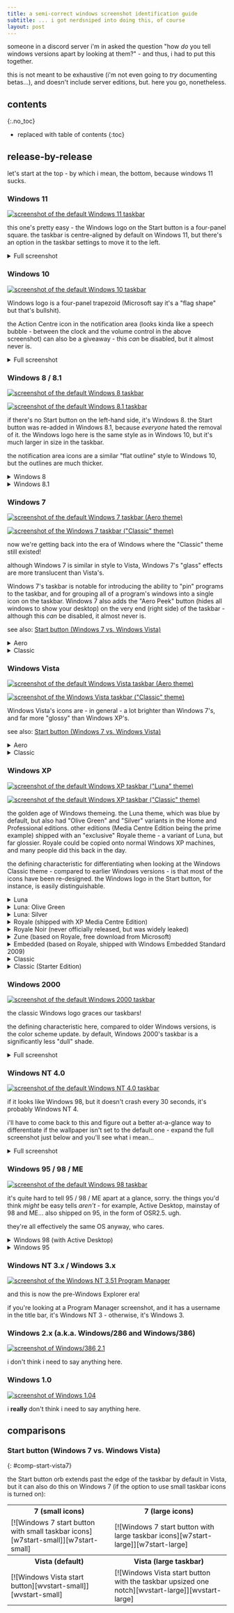 ```yaml
---
title: a semi-correct windows screenshot identification guide
subtitle: ... i got nerdsniped into doing this, of course
layout: post
---
```


someone in a discord server i'm in asked the question "how *do* you tell windows versions apart by looking at them?" - and thus, i had to put this together.

this is not meant to be exhaustive (i'm not even going to *try* documenting betas...), and doesn't include server editions, but. here you go, nonetheless.

## contents
{:.no_toc}

* replaced with table of contents
{:toc}

## release-by-release

let's start at the top - by which i mean, the bottom, because windows 11 sucks.

### Windows 11

[![screenshot of the default Windows 11 taskbar][w11taskbar]][w11taskbar]

this one's pretty easy - the Windows logo on the Start button is a four-panel square.
the taskbar is centre-aligned by default on Windows 11, but there's an option in the taskbar settings to move it to the left.

<details>
<summary markdown='span'>Full screenshot</summary>
[![screenshot of Windows 11][w11]][w11]
</details>

### Windows 10

[![screenshot of the default Windows 10 taskbar][w10taskbar]][w10taskbar]

Windows logo is a four-panel trapezoid (Microsoft say it's a "flag shape" but that's bullshit).

the Action Centre icon in the notification area (looks kinda like a speech bubble - between the clock and the volume control in the above screenshot) can also be a giveaway - this *can* be disabled, but it almost never is.

<details>
<summary markdown='span'>Full screenshot</summary>
[![screenshot of Windows 10][w10]][w10]
</details>

### Windows 8 / 8.1

[![screenshot of the default Windows 8 taskbar][w80taskbar]][w80taskbar]

[![screenshot of the default Windows 8.1 taskbar][w81taskbar]][w81taskbar]

if there's no Start button on the left-hand side, it's Windows 8. the Start button was re-added in Windows 8.1, because *everyone* hated the removal of it.
the Windows logo here is the same style as in Windows 10, but it's much larger in size in the taskbar.

the notification area icons are a similar "flat outline" style to Windows 10, but the outlines are much thicker.

<details>
<summary markdown='span'>Windows 8</summary>
[![screenshot of Windows 8][w80]][w80]
</details>

<details>
<summary markdown='span'>Windows 8.1</summary>
[![screenshot of Windows 8.1][w81]][w81]
</details>

### Windows 7

[![screenshot of the default Windows 7 taskbar (Aero theme)][w7taskbar]][w7taskbar]

[![screenshot of the Windows 7 taskbar ("Classic" theme)][w7taskbar-cl]][w7taskbar-cl]

now we're getting back into the era of Windows where the "Classic" theme still existed!

although Windows 7 is similar in style to Vista, Windows 7's "glass" effects are more translucent than Vista's.

Windows 7's taskbar is notable for introducing the ability to "pin" programs to the taskbar, and for grouping all of a program's windows into a single icon on the taskbar.
Windows 7 also adds the "Aero Peek" button (hides all windows to show your desktop) on the very end (right side) of the taskbar - although this *can* be disabled, it almost never is.

see also: [Start button (Windows 7 vs. Windows Vista)](#comp-start-vista7)

<details>
<summary markdown='span'>Aero</summary>
[![screenshot of Windows 7's Aero theme][w7-aero]][w7-aero]
</details>

<details>
<summary markdown='span'>Classic</summary>
[![screenshot of Windows 7's Classic theme][w7-classic]][w7-classic]
</details>

### Windows Vista

[![screenshot of the default Windows Vista taskbar (Aero theme)][wvtaskbar]][wvtaskbar]

[![screenshot of the Windows Vista taskbar ("Classic" theme)][wvtaskbar-cl]][wvtaskbar-cl]

Windows Vista's icons are - in general - a lot brighter than Windows 7's, and far more "glossy" than Windows XP's.

see also: [Start button (Windows 7 vs. Windows Vista)](#comp-start-vista7)

<details>
<summary markdown='span'>Aero</summary>
[![screenshot of Windows Vista's Aero theme][wv-aero]][wv-aero]
</details>

<details>
<summary markdown='span'>Classic</summary>
[![screenshot of Windows Vista's Classic theme][wv-classic]][wv-classic]
</details>

### Windows XP

[![screenshot of the default Windows XP taskbar ("Luna" theme)][wxptaskbar]][wxptaskbar]

[![screenshot of the default Windows XP taskbar ("Classic" theme)][wxptaskbar-cl]][wxptaskbar-cl]

the golden age of Windows themeing. the Luna theme, which was blue by default, but also had "Olive Green" and "Silver" variants in the Home and Professional editions.
other editions (Media Centre Edition being the prime example) shipped with an "exclusive" Royale theme - a variant of Luna, but far glossier. Royale could be copied onto normal Windows XP machines, and many people did this back in the day.

the defining characteristic for differentiating when looking at the Windows Classic theme - compared to earlier Windows versions - is that most of the icons have been re-designed. the Windows logo in the Start button, for instance, is easily distinguishable.

<details>
<summary markdown='span'>Luna</summary>
[![screenshot of Windows XP's Luna theme][wxp-luna]][wxp-luna]
</details>

<details>
<summary markdown='span'>Luna: Olive Green</summary>
[![screenshot of Windows XP's "Olive Green" Luna theme][wxp-lunagreen]][wxp-lunagreen]
</details>

<details>
<summary markdown='span'>Luna: Silver</summary>
[![screenshot of Windows XP's "Silver" Luna theme][wxp-lunasilver]][wxp-lunasilver]
</details>

<details>
<summary markdown='span'>Royale (shipped with XP Media Centre Edition)</summary>
[![screenshot of Windows XP Media Centre Edition's Royale theme][wxp-royale]][wxp-royale]
</details>

<details>
<summary markdown='span'>Royale Noir (never officially released, but was widely leaked)</summary>
[![screenshot of Windows XP's Royale Noir theme][wxp-royalenoir]][wxp-royalenoir]
</details>

<details>
<summary markdown='span'>Zune (based on Royale, free download from Microsoft)</summary>
[![screenshot of Windows XP's Zune theme][wxp-royalezune]][wxp-royalezune]
</details>

<details>
<summary markdown='span'>Embedded (based on Royale, shipped with Windows Embedded Standard 2009)</summary>
[![screenshot of Windows XP's Embedded theme][wxp-royaleemb]][wxp-royaleemb]
</details>

<details>
<summary markdown='span'>Classic</summary>
[![screenshot of Windows XP's Classic theme][wxp-classic]][wxp-classic]
</details>

<details>
<summary markdown='span'>Classic (Starter Edition)</summary>
[![screenshot of Windows XP Starter Edition's Classic theme][wxp-classicstarter]][wxp-classicstarter]
</details>

### Windows 2000

[![screenshot of the default Windows 2000 taskbar][w2ktaskbar]][w2ktaskbar]

the classic Windows logo graces our taskbars!

the defining characteristic here, compared to older Windows versions, is the color scheme update. by default, Windows 2000's taskbar is a significantly less "dull" shade.

<details>
<summary markdown='span'>Full screenshot</summary>
[![screenshot of Windows 2000][w2k]][w2k]
</details>

### Windows NT 4.0

[![screenshot of the default Windows NT 4.0 taskbar][nt4taskbar]][nt4taskbar]

if it looks like Windows 98, but it doesn't crash every 30 seconds, it's probably Windows NT 4.

i'll have to come back to this and figure out a better at-a-glance way to differentiate if the wallpaper isn't set to the default one - expand the full screenshot just below and you'll see what i mean...

<details>
<summary markdown='span'>Full screenshot</summary>
[![screenshot of Windows NT Workstation 4.0][nt4]][nt4]
</details>

### Windows 95 / 98 / ME

[![screenshot of the default Windows 98 taskbar][w98taskbar]][w98taskbar]

it's quite hard to tell 95 / 98 / ME apart at a glance, sorry.
the things you'd think *might* be easy tells *aren't* - for example, Active Desktop, mainstay of 98 and ME... also shipped on 95, in the form of OSR2.5.
ugh.

they're all effectively the same OS anyway, who cares.

<details>
<summary markdown='span'>Windows 98 (with Active Desktop)</summary>
[![screenshot of Windows 98][w98]][w98]
</details>

<details>
<summary markdown='span'>Windows 95</summary>
[![screenshot of Windows 95][w95]][w95]
</details>

### Windows NT 3.x / Windows 3.x

[![screenshot of the Windows NT 3.51 Program Manager][nt3x]][nt3x]

and this is now the pre-Windows Explorer era!

if you're looking at a Program Manager screenshot, and it has a username in the title bar, it's Windows NT 3 - otherwise, it's Windows 3.

### Windows 2.x (a.k.a. Windows/286 and Windows/386)

[![screenshot of Windows/386 2.1][win2x]][win2x]

i don't think i need to say anything here.

### Windows 1.0

[![screenshot of Windows 1.04][win1x]][win1x]

i **really** don't think i need to say anything here.

## comparisons

### Start button (Windows 7 vs. Windows Vista)
{: #comp-start-vista7}

the Start button orb extends past the edge of the taskbar by default in Vista, but it can also do this on Windows 7 (if the option to use small taskbar icons is turned on):

<table>
<tr>
<th markdown='span'>7 (small icons)</th>
<th markdown='span'>7 (large icons)</th>
</tr>
<tr>
<td markdown='span'>
[![Windows 7 start button with small taskbar icons][w7start-small]][w7start-small]
</td>
<td markdown='span'>
[![Windows 7 start button with large taskbar icons][w7start-large]][w7start-large]
</td>
</tr>
<tr>
<th markdown='span'>Vista (default)</th>
<th markdown='span'>Vista (large taskbar)</th>
</tr>
<tr>
<td markdown='span'>
[![Windows Vista start button][wvstart-small]][wvstart-small]
</td>
<td markdown='span'>
[![Windows Vista start button with the taskbar upsized one notch][wvstart-large]][wvstart-large]
</td>
</tr>
</table>

<!-- markdown image list below -->

[w11taskbar]: https://archive.catstret.ch/winident/win11-taskbar.png
[w11]: https://archive.catstret.ch/winident/win11.png
[w10taskbar]: https://archive.catstret.ch/winident/win10-taskbar.png
[w10]: https://archive.catstret.ch/winident/win10.png
[w80taskbar]: https://archive.catstret.ch/winident/win80-taskbar.png
[w81taskbar]: https://archive.catstret.ch/winident/win81-taskbar.png
[w80]: https://archive.catstret.ch/winident/win80.png
[w81]: https://archive.catstret.ch/winident/win81.png
[w7taskbar]: https://archive.catstret.ch/winident/win7-aero-taskbar.png
[w7taskbar-cl]: https://archive.catstret.ch/winident/win7-classic-taskbar.png
[w7start-small]: https://archive.catstret.ch/winident/win7-start-small.png
[w7start-large]: https://archive.catstret.ch/winident/win7-start-large.png
[w7-aero]: https://archive.catstret.ch/winident/win7-aero.png
[w7-classic]: https://archive.catstret.ch/winident/win7-classic.png
[wvtaskbar]: https://archive.catstret.ch/winident/winvista-aero-taskbar.png
[wvtaskbar-cl]: https://archive.catstret.ch/winident/winvista-classic-taskbar.png
[wvstart-small]: https://archive.catstret.ch/winident/winvista-start-small.png
[wvstart-large]: https://archive.catstret.ch/winident/winvista-start-large.png
[wv-aero]: https://archive.catstret.ch/winident/winvista-aero.png
[wv-classic]: https://archive.catstret.ch/winident/winvista-classic.png
[wxptaskbar]: https://archive.catstret.ch/winident/winxp-luna-taskbar.png
[wxptaskbar-cl]: https://archive.catstret.ch/winident/winxp-classic-taskbar.png
[wxp-luna]: https://archive.catstret.ch/winident/winxp-luna.png
[wxp-lunagreen]: https://archive.catstret.ch/winident/winxp-lunagreen.png
[wxp-lunasilver]: https://archive.catstret.ch/winident/winxp-lunasilver.png
[wxp-royale]: https://archive.catstret.ch/winident/winxp-royale.png
[wxp-royalenoir]: https://archive.catstret.ch/winident/winxp-royalenoir.png
[wxp-royalezune]: https://archive.catstret.ch/winident/winxp-royalezune.png
[wxp-royaleemb]: https://archive.catstret.ch/winident/winxp-royaleemb.png
[wxp-classic]: https://archive.catstret.ch/winident/winxp-classic.png
[wxp-classicstarter]: https://archive.catstret.ch/winident/winxp-classicstarter.png
[w2ktaskbar]: https://archive.catstret.ch/winident/win2k-taskbar.png
[w2k]: https://archive.catstret.ch/winident/win2k.png
[nt4taskbar]: https://archive.catstret.ch/winident/nt4-taskbar.png
[nt4]: https://archive.catstret.ch/winident/nt4.png
[w98taskbar]: https://archive.catstret.ch/winident/win98-taskbar.png
[w98]: https://archive.catstret.ch/winident/win98.png
[w95]: https://archive.catstret.ch/winident/win95.png
[nt3x]: https://archive.catstret.ch/winident/nt3x.png
[win2x]: https://archive.catstret.ch/winident/win2x.png
[win1x]: https://archive.catstret.ch/winident/win1x.png
